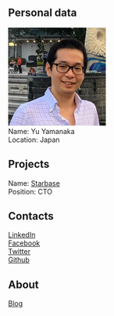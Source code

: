 ## Personal data
![yu_yamanaka photo](photo/yu_yamanaka.png)  
Name:   Yu Yamanaka  
Location: Japan  
## Projects 
Name: [Starbase](../projects/starbase.md)  
Position: CTO   
## Contacts
[LinkedIn](https://www.linkedin.com/in/yurelx)    
[Facebook](https://www.facebook.com/yurelx)  
[Twitter](https://twitter.com/yurelx)  
[Github](https://github.com/yurelx)  
## About
[Blog](http://staycreative.jp/)  
